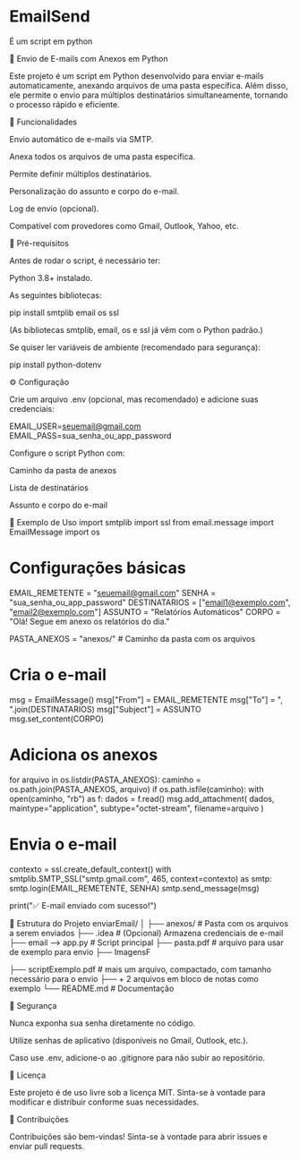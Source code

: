 # EmailSend
É um script em python

📧 Envio de E-mails com Anexos em Python

Este projeto é um script em Python desenvolvido para enviar e-mails automaticamente, anexando arquivos de uma pasta específica.
Além disso, ele permite o envio para múltiplos destinatários simultaneamente, tornando o processo rápido e eficiente.

🚀 Funcionalidades

Envio automático de e-mails via SMTP.

Anexa todos os arquivos de uma pasta específica.

Permite definir múltiplos destinatários.

Personalização do assunto e corpo do e-mail.

Log de envio (opcional).

Compatível com provedores como Gmail, Outlook, Yahoo, etc.

🧩 Pré-requisitos

Antes de rodar o script, é necessário ter:

Python 3.8+ instalado.

As seguintes bibliotecas:

pip install smtplib email os ssl


(As bibliotecas smtplib, email, os e ssl já vêm com o Python padrão.)

Se quiser ler variáveis de ambiente (recomendado para segurança):

pip install python-dotenv

⚙️ Configuração

Crie um arquivo .env (opcional, mas recomendado) e adicione suas credenciais:

EMAIL_USER=seuemail@gmail.com
EMAIL_PASS=sua_senha_ou_app_password


Configure o script Python com:

Caminho da pasta de anexos

Lista de destinatários

Assunto e corpo do e-mail

🧠 Exemplo de Uso
import smtplib
import ssl
from email.message import EmailMessage
import os

# Configurações básicas
EMAIL_REMETENTE = "seuemail@gmail.com"
SENHA = "sua_senha_ou_app_password"
DESTINATARIOS = ["email1@exemplo.com", "email2@exemplo.com"]
ASSUNTO = "Relatórios Automáticos"
CORPO = "Olá! Segue em anexo os relatórios do dia."

PASTA_ANEXOS = "anexos/"  # Caminho da pasta com os arquivos

# Cria o e-mail
msg = EmailMessage()
msg["From"] = EMAIL_REMETENTE
msg["To"] = ", ".join(DESTINATARIOS)
msg["Subject"] = ASSUNTO
msg.set_content(CORPO)

# Adiciona os anexos
for arquivo in os.listdir(PASTA_ANEXOS):
    caminho = os.path.join(PASTA_ANEXOS, arquivo)
    if os.path.isfile(caminho):
        with open(caminho, "rb") as f:
            dados = f.read()
            msg.add_attachment(
                dados,
                maintype="application",
                subtype="octet-stream",
                filename=arquivo
            )

# Envia o e-mail
contexto = ssl.create_default_context()
with smtplib.SMTP_SSL("smtp.gmail.com", 465, context=contexto) as smtp:
    smtp.login(EMAIL_REMETENTE, SENHA)
    smtp.send_message(msg)

print("✅ E-mail enviado com sucesso!")

📂 Estrutura do Projeto
enviarEmail/
│
├── anexos/                # Pasta com os arquivos a serem enviados
├── .idea                   # (Opcional) Armazena credenciais de e-mail
├── email --> app.py # Script principal
├── pasta.pdf               # arquivo para usar de exemplo para envio
├── ImagensF


├── scriptExemplo.pdf       # mais um arquivo, compactado, com tamanho necessário para o envio
├── + 2 arquivos em bloco de notas como exemplo
└── README.md              # Documentação

🔐 Segurança

Nunca exponha sua senha diretamente no código.

Utilize senhas de aplicativo (disponíveis no Gmail, Outlook, etc.).

Caso use .env, adicione-o ao .gitignore para não subir ao repositório.

🧾 Licença

Este projeto é de uso livre sob a licença MIT.
Sinta-se à vontade para modificar e distribuir conforme suas necessidades.

🤝 Contribuições

Contribuições são bem-vindas!
Sinta-se à vontade para abrir issues e enviar pull requests.
